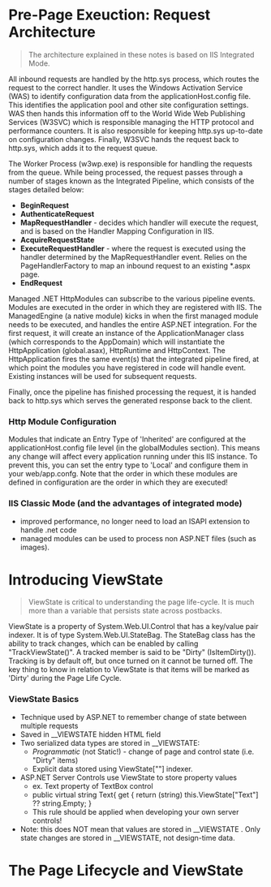 # Pre-Page Exeuction: Request Architecture
> The architecture explained in these notes is based on IIS Integrated Mode.

All inbound requests are handled by the http.sys process, which routes the request to the correct handler. It uses the Windows Activation Service (WAS) to identify configuration data from the applicationHost.config file. This identifies the application pool and other site configuration settings. WAS then hands this information off to the World Wide Web Publishing Services (W3SVC) which is responsible managing the HTTP protocol and performance counters. It is also responsible for keeping http.sys up-to-date on configuration changes. Finally, W3SVC hands the request back to http.sys, which adds it to the request queue.

The Worker Process (w3wp.exe) is responsible for handling the requests from the queue. While being processed, the request passes through a number of stages known as the Integrated Pipeline, which consists of the stages detailed below:

* __BeginRequest__
* __AuthenticateRequest__
* __MapRequestHandler__ - decides which handler will execute the request, and is based on the Handler Mapping Configuration in IIS.
* __AcquireRequestState__
* __ExecuteRequestHandler__ - where the request is executed using the handler determined by the MapRequestHandler event. Relies on the PageHandlerFactory to map an inbound request to an existing *.aspx page.
* __EndRequest__

Managed .NET HttpModules can subscribe to the various pipeline events. Modules are executed in the order in which they are registered with IIS. The ManagedEngine (a native module) kicks in when the first managed module needs to be executed, and handles the entire ASP.NET integration. For the first request, it will create an instance of the ApplicationManager class (which corresponds to the AppDomain) which will instantiate the HttpApplication (global.asax), HttpRuntime and HttpContext. The HttpApplication fires the same event(s) that the integrated pipeline fired, at which point the modules you have registered in code will handle event. Existing instances will be used for subsequent requests. 

Finally, once the pipeline has finished processing the request, it is handed back to http.sys which serves the generated response back to the client. 

### Http Module Configuration

Modules that indicate an Entry Type of 'Inherited' are configured at the applicationHost.config file level (in the globalModules section). This means any change will affect every application running under this IIS instance. To prevent this, you can set the entry type to 'Local' and configure them in your web/app.confg.  Note that the order in which these modules are defined in configuration are the order in which they are executed!

### IIS Classic Mode (and the advantages of integrated mode)

* improved performance, no longer need to load an ISAPI extension to handle .net code
* managed modules can be used to process non ASP.NET files (such as images). 

# Introducing ViewState
> ViewState is critical to understanding the page life-cycle. It is much more than a variable that persists state across postbacks. 

ViewState is a property of System.Web.UI.Control that has a key/value pair indexer. It is of type System.Web.UI.StateBag. The StateBag class has the ability to track changes, which can be enabled by calling "TrackViewState()". A tracked member is said to be "Dirty" (IsItemDirty()). Tracking is by default off, but once turned on it cannot be turned off. The key thing to know in relation to ViewState is that items will be marked as 'Dirty' during the Page Life Cycle.

### ViewState Basics

* Technique used by ASP.NET to remember change of state between multiple requests
* Saved in __VIEWSTATE hidden HTML field
* Two serialized data types are stored in __VIEWSTATE:
    * _Programmatic_ (not Static!) - change of page and control state (i.e. "Dirty" items)
    *  Explicit data stored using ViewState[""] indexer.
* ASP.NET Server Controls use ViewState to store property values
    * ex. Text property of TextBox control
    * public virtual string Text{ get { return (string) this.ViewState["Text"] ?? string.Empty; } 
    * This rule should be applied when developing your own server controls!
* Note: this does NOT mean that values are stored in __VIEWSTATE . Only state changes are stored in __VIEWSTATE, not design-time data.

# The Page Lifecycle and ViewState





